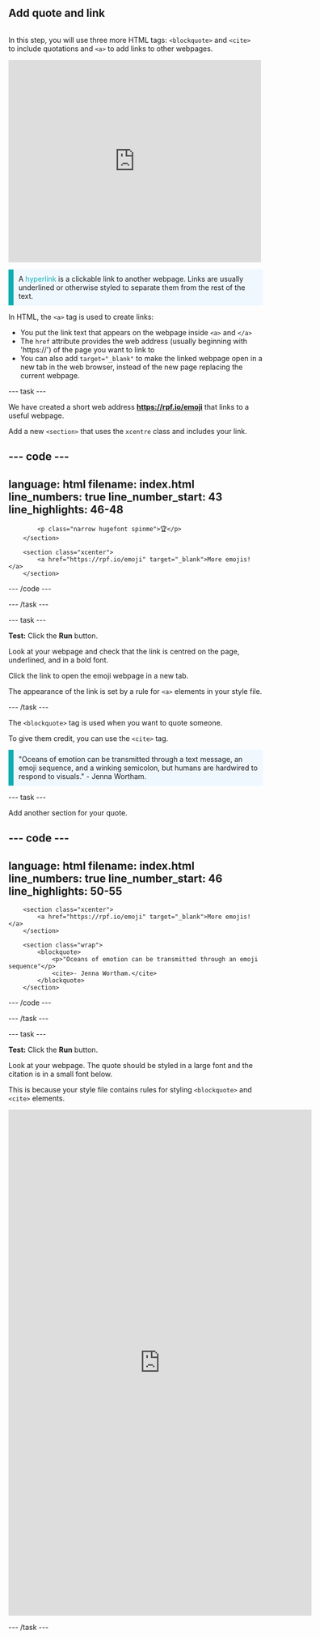 ## Add quote and link

<div style="display: flex; flex-wrap: wrap">
<div style="flex-basis: 200px; flex-grow: 1; margin-right: 15px;">

In this step, you will use three more HTML tags: `<blockquote>` and `<cite>` to include quotations and `<a>` to add links to other webpages.

</div>
<div>
<iframe src="https://editor.raspberrypi.org/en/embed/viewer/top-5-emoji-list-step-5" width="500" height="400" frameborder="0" marginwidth="0" marginheight="0" allowfullscreen> </iframe>
</div>
</div>

<p style="border-left: solid; border-width:10px; border-color: #0faeb0; background-color: aliceblue; padding: 10px;">
A <span style="color: #0faeb0">hyperlink</span> is a clickable link to another webpage. Links are usually underlined or otherwise styled to separate them from the rest of the text. 
</p>

In HTML, the `<a>` tag is used to create links:

- You put the link text that appears on the webpage inside `<a>` and `</a>`
- The `href` attribute provides the web address (usually beginning with 'https://') of the page you want to link to
- You can also add `target="_blank"` to make the linked webpage open in a new tab in the web browser, instead of the new page replacing the current webpage.

\--- task ---

We have created a short web address **https://rpf.io/emoji** that links to a useful webpage.

Add a new `<section>` that uses the `xcentre` class and includes your link.

## --- code ---

language: html
filename: index.html
line_numbers: true
line_number_start: 43
line_highlights: 46-48
-----------------------------------------------------------

```
        <p class="narrow hugefont spinme">🏆</p>         
    </section>

    <section class="xcenter">
        <a href="https://rpf.io/emoji" target="_blank">More emojis!</a>
    </section>
```

\--- /code ---

\--- /task ---

\--- task ---

**Test:** Click the **Run** button.

Look at your webpage and check that the link is centred on the page, underlined, and in a bold font.

Click the link to open the emoji webpage in a new tab.

The appearance of the link is set by a rule for `<a>` elements in your style file.

\--- /task ---

The `<blockquote>` tag is used when you want to quote someone.

To give them credit, you can use the `<cite>` tag.

<p style="border-left: solid; border-width:10px; border-color: #0faeb0; background-color: aliceblue; padding: 10px;">
"Oceans of emotion can be transmitted through a text message, an emoji sequence, and a winking semicolon, but humans are hardwired to respond to visuals." - Jenna Wortham.
</p>

\--- task ---

Add another section for your quote.

## --- code ---

language: html
filename: index.html
line_numbers: true
line_number_start: 46
line_highlights: 50-55
-----------------------------------------------------------

```
    <section class="xcenter">
        <a href="https://rpf.io/emoji" target="_blank">More emojis!</a>
    </section>

    <section class="wrap">
        <blockquote>
            <p>"Oceans of emotion can be transmitted through an emoji sequence"</p>
            <cite>- Jenna Wortham.</cite>
        </blockquote>
    </section>
```

\--- /code ---

\--- /task ---

\--- task ---

**Test:** Click the **Run** button.

Look at your webpage. The quote should be styled in a large font and the citation is in a small font below.

This is because your style file contains rules for styling `<blockquote>` and `<cite>` elements.

<div>
<iframe src="https://editor.raspberrypi.org/en/embed/viewer/top-5-emoji-list-step-5" width="600" height="1000" frameborder="0" marginwidth="0" marginheight="0" allowfullscreen> </iframe>
</div>

\--- /task ---



